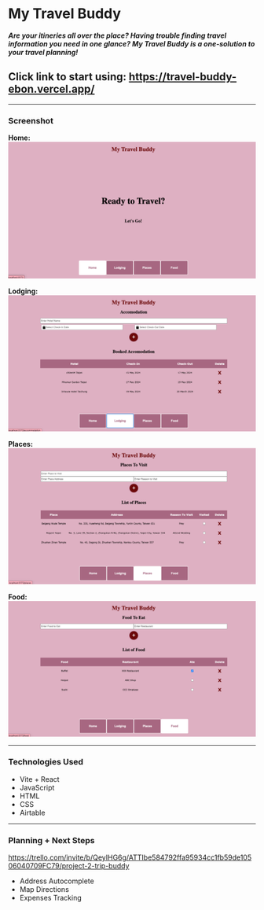 # My Travel Buddy

**_Are your itineries all over the place? Having trouble finding travel information you need in one glance? My Travel Buddy is a one-solution to your travel planning!_**

## Click link to start using: https://travel-buddy-ebon.vercel.app/

---

### Screenshot

**Home:**
![Screenshot of app](src/assets/Screenshot-Homepage.png)

**Lodging:**
![Screenshot of app](src/assets/Screenshot-Lodging.png)

**Places:**
![Screenshot of app](src/assets/Screenshot-Places.png)

**Food:**
![Screenshot of app](src/assets/Screenshot-Food.png)

---

### Technologies Used

- Vite + React
- JavaScript
- HTML
- CSS
- Airtable

---

### Planning + Next Steps

https://trello.com/invite/b/QeyIHG6g/ATTIbe584792ffa95934cc1fb59de10506040709FC79/project-2-trip-buddy

- Address Autocomplete
- Map Directions
- Expenses Tracking
